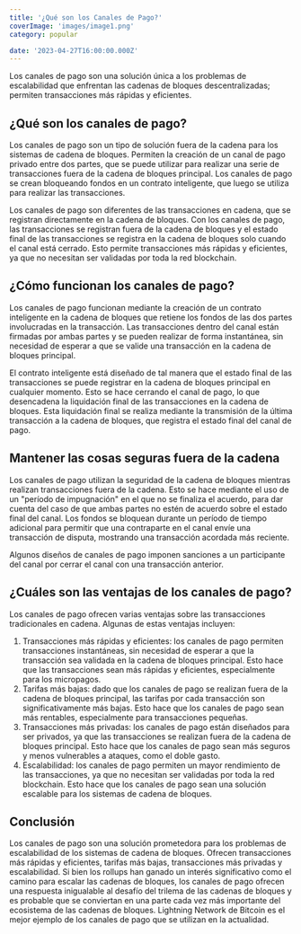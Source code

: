 ```yaml
---
title: '¿Qué son los Canales de Pago?'
coverImage: 'images/image1.png'
category: popular

date: '2023-04-27T16:00:00.000Z'
---
```



Los canales de pago son una solución única a los problemas de escalabilidad que enfrentan las cadenas de bloques descentralizadas; permiten transacciones más rápidas y eficientes.

## ¿Qué son los canales de pago?

Los canales de pago son un tipo de solución fuera de la cadena para los sistemas de cadena de bloques. Permiten la creación de un canal de pago privado entre dos partes, que se puede utilizar para realizar una serie de transacciones fuera de la cadena de bloques principal. Los canales de pago se crean bloqueando fondos en un contrato inteligente, que luego se utiliza para realizar las transacciones.

Los canales de pago son diferentes de las transacciones en cadena, que se registran directamente en la cadena de bloques. Con los canales de pago, las transacciones se registran fuera de la cadena de bloques y el estado final de las transacciones se registra en la cadena de bloques solo cuando el canal está cerrado. Esto permite transacciones más rápidas y eficientes, ya que no necesitan ser validadas por toda la red blockchain.

## ¿Cómo funcionan los canales de pago?

Los canales de pago funcionan mediante la creación de un contrato inteligente en la cadena de bloques que retiene los fondos de las dos partes involucradas en la transacción. Las transacciones dentro del canal están firmadas por ambas partes y se pueden realizar de forma instantánea, sin necesidad de esperar a que se valide una transacción en la cadena de bloques principal.

El contrato inteligente está diseñado de tal manera que el estado final de las transacciones se puede registrar en la cadena de bloques principal en cualquier momento. Esto se hace cerrando el canal de pago, lo que desencadena la liquidación final de las transacciones en la cadena de bloques. Esta liquidación final se realiza mediante la transmisión de la última transacción a la cadena de bloques, que registra el estado final del canal de pago.



## Mantener las cosas seguras fuera de la cadena

Los canales de pago utilizan la seguridad de la cadena de bloques mientras realizan transacciones fuera de la cadena. Esto se hace mediante el uso de un "período de impugnación" en el que no se finaliza el acuerdo, para dar cuenta del caso de que ambas partes no estén de acuerdo sobre el estado final del canal. Los fondos se bloquean durante un período de tiempo adicional para permitir que una contraparte en el canal envíe una transacción de disputa, mostrando una transacción acordada más reciente.

Algunos diseños de canales de pago imponen sanciones a un participante del canal por cerrar el canal con una transacción anterior.



## ¿Cuáles son las ventajas de los canales de pago?

Los canales de pago ofrecen varias ventajas sobre las transacciones tradicionales en cadena. Algunas de estas ventajas incluyen:

1. Transacciones más rápidas y eficientes: los canales de pago permiten transacciones instantáneas, sin necesidad de esperar a que la transacción sea validada en la cadena de bloques principal. Esto hace que las transacciones sean más rápidas y eficientes, especialmente para los micropagos.
2. Tarifas más bajas: dado que los canales de pago se realizan fuera de la cadena de bloques principal, las tarifas por cada transacción son significativamente más bajas. Esto hace que los canales de pago sean más rentables, especialmente para transacciones pequeñas.
3. Transacciones más privadas: los canales de pago están diseñados para ser privados, ya que las transacciones se realizan fuera de la cadena de bloques principal. Esto hace que los canales de pago sean más seguros y menos vulnerables a ataques, como el doble gasto.
4. Escalabilidad: los canales de pago permiten un mayor rendimiento de las transacciones, ya que no necesitan ser validadas por toda la red blockchain. Esto hace que los canales de pago sean una solución escalable para los sistemas de cadena de bloques.



## Conclusión

Los canales de pago son una solución prometedora para los problemas de escalabilidad de los sistemas de cadena de bloques. Ofrecen transacciones más rápidas y eficientes, tarifas más bajas, transacciones más privadas y escalabilidad. Si bien los rollups han ganado un interés significativo como el camino para escalar las cadenas de bloques, los canales de pago ofrecen una respuesta inigualable al desafío del trilema de las cadenas de bloques y es probable que se conviertan en una parte cada vez más importante del ecosistema de las cadenas de bloques. Lightning Network de Bitcoin es el mejor ejemplo de los canales de pago que se utilizan en la actualidad.
